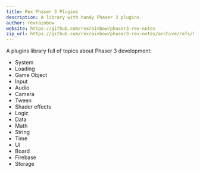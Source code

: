 ```yaml
---
title: Rex Phaser 3 Plugins
description: A library with handy Phaser 3 plugins.
author: rexrainbow
website: https://github.com/rexrainbow/phaser3-rex-notes
zip_url: https://github.com/rexrainbow/phaser3-rex-notes/archive/refs/heads/master.zip
---
```


A plugins library full of topics about Phaser 3 development:

* System
* Loading
* Game Object
* Input
* Audio
* Camera
* Tween
* Shader effects
* Logic
* Data
* Math
* String
* Time
* UI
* Board
* Firebase
* Storage